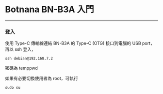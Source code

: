 # Botnana BN-B3A 入門


--------------------
### 登入

使用 Type-C 傳輸線連結 BN-B3A 的 Type-C (OTG) 接口到電腦的 USB port，再以 ssh 登入，

    ssh debian@192.168.7.2

密碼為 temppwd

如果有必要切換使用者為 root，可執行

    sudo su
